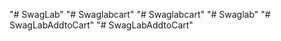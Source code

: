 "# SwagLab" 
"# Swaglabcart" 
"# Swaglabcart" 
"# Swaglab" 
"# SwagLabAddtoCart" 
"# SwagLabAddtoCart" 
